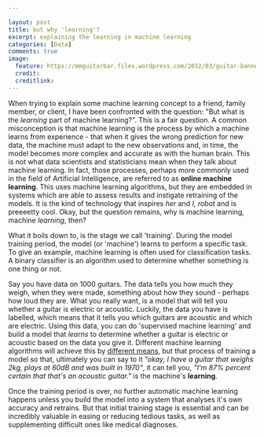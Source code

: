 ```yaml
---

layout: post
title: but why 'learning'?
excerpt: explaining the learning in machine learning
categories: [Data]
comments: true
image:
  feature: https://mmguitarbar.files.wordpress.com/2012/03/guitar-banner-sm.jpg
  credit: 
  creditlink: 
---
```


When trying to explain some machine learning concept to a friend, family member, or client, I have been confronted with the question: "But what is the _learning_ part of machine learning?". This is a fair question. A common misconception is that machine learning is the process by which a machine learns from experience - that when it gives the wrong prediction for new data, the machine must adapt to the new observations and, in time, the model becomes more complex and accurate as with the human brain. This is not what data scientists and statisticians mean when they talk about machine learning. In fact, those processes, perhaps more commonly used in the field of Artificial Intelligence, are referred to as __online machine learning__. This uses machine learning algorithms, but they are embedded in systems which are able to assess results and instigate retraining of the models. It is the kind of technology that inspires _her_ and _I, robot_ and is preeeetty cool. Okay, but the question remains, why is machine learning, machine _learning_, then?

What it boils down to, is the stage we call 'training'. During the model training period, the model (or 'machine') learns to perform a specific task. To give an example, machine learning is often used for classification tasks. A binary classifier is an algorithm used to determine whether something is one thing or not. 

Say you have data on 1000 guitars. The data tells you how much they weigh, when they were made, something about how they sound - perhaps how loud they are. What you really want, is a model that will tell you whether a guitar is electric or acoustic. Luckily, the data you have is labelled, which means that it tells you which guitars are acoustic and which are electric. Using this data, you can do 'supervised machine learning' and build a model that _learns_ to determine whether a guitar is electric or acoustic based on the data you give it. Different machine learning algorithms will achieve this by [different means](http://deenhe91.github.io/articles/2016-05/classifiers), but that process of training a model so that, ultimately you can say to it _"okay, I have a guitar that weighs 2kg, plays at 60dB and was built in 1970"_, it can tell you, _"I'm 87% percent certain that that's an acoustic guitar."_ is the machine's __learning__.

Once the training period is over, no further automatic machine learning happens unless you build the model into a system that analyses it's own accuracy and retrains. But that initial training stage is essential and can be incredibly valuable in easing or reducing tedious tasks, as well as supplementing difficult ones like medical diagnoses.


